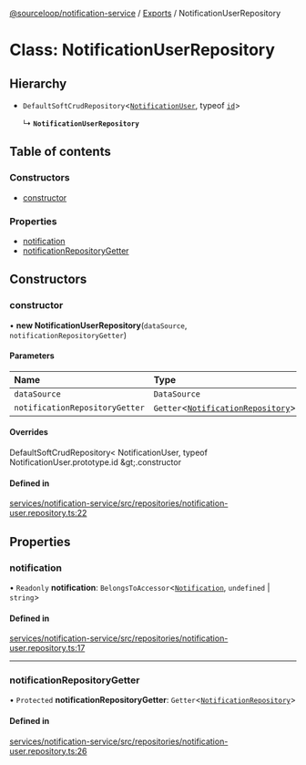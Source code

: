 [@sourceloop/notification-service](../README.md) / [Exports](../modules.md) / NotificationUserRepository

# Class: NotificationUserRepository

## Hierarchy

- `DefaultSoftCrudRepository`<[`NotificationUser`](NotificationUser.md), typeof [`id`](NotificationUser.md#id)\>

  ↳ **`NotificationUserRepository`**

## Table of contents

### Constructors

- [constructor](NotificationUserRepository.md#constructor)

### Properties

- [notification](NotificationUserRepository.md#notification)
- [notificationRepositoryGetter](NotificationUserRepository.md#notificationrepositorygetter)

## Constructors

### constructor

• **new NotificationUserRepository**(`dataSource`, `notificationRepositoryGetter`)

#### Parameters

| Name | Type |
| :------ | :------ |
| `dataSource` | `DataSource` |
| `notificationRepositoryGetter` | `Getter`<[`NotificationRepository`](NotificationRepository.md)\> |

#### Overrides

DefaultSoftCrudRepository&lt;
  NotificationUser,
  typeof NotificationUser.prototype.id
\&gt;.constructor

#### Defined in

[services/notification-service/src/repositories/notification-user.repository.ts:22](https://github.com/sourcefuse/loopback4-microservice-catalog/blob/b93c60ac7/services/notification-service/src/repositories/notification-user.repository.ts#L22)

## Properties

### notification

• `Readonly` **notification**: `BelongsToAccessor`<[`Notification`](Notification.md), `undefined` \| `string`\>

#### Defined in

[services/notification-service/src/repositories/notification-user.repository.ts:17](https://github.com/sourcefuse/loopback4-microservice-catalog/blob/b93c60ac7/services/notification-service/src/repositories/notification-user.repository.ts#L17)

___

### notificationRepositoryGetter

• `Protected` **notificationRepositoryGetter**: `Getter`<[`NotificationRepository`](NotificationRepository.md)\>

#### Defined in

[services/notification-service/src/repositories/notification-user.repository.ts:26](https://github.com/sourcefuse/loopback4-microservice-catalog/blob/b93c60ac7/services/notification-service/src/repositories/notification-user.repository.ts#L26)
